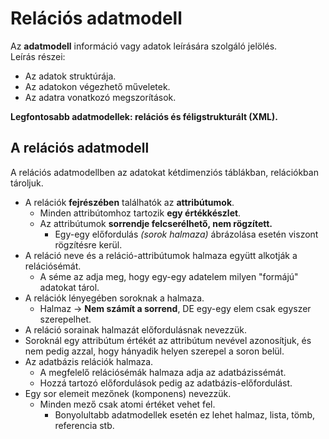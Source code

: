 # Relációs adatmodell
Az **adatmodell** információ vagy adatok leírására
szolgáló jelölés.  
Leírás részei:
- Az adatok struktúrája.
- Az adatokon végezhető műveletek. 
- Az adatra vonatkozó megszorítások.  

**Legfontosabb adatmodellek: relációs és féligstrukturált (XML).** 

## A relációs adatmodell
A relációs adatmodellben az adatokat kétdimenziós táblákban, relációkban tároljuk.  
- A relációk **fejrészében** találhatók az **attribútumok**.  
    - Minden attribútomhoz tartozik **egy értékkészlet**.   
    - Az attribútumok **sorrendje felcserélhető, nem rögzített.** 
        - Egy-egy előfordulás *(sorok halmaza)* ábrázolása esetén viszont rögzítésre kerül.
- A reláció neve és a reláció-attribútumok halmaza együtt alkotják a relációsémát.  
    - A séme az adja meg, hogy egy-egy adatelem milyen "formájú" adatokat tárol.  
- A relációk lényegében soroknak a halmaza.  
    - Halmaz -> **Nem számít a sorrend**, DE egy-egy elem csak egyszer szerepelhet.  
- A reláció sorainak halmazát előfordulásnak nevezzük.  
- Soroknál egy attribútum értékét az attribútum nevével
azonosítjuk, és nem pedig azzal, hogy hányadik helyen szerepel a soron belül.
- Az adatbázis relációk halmaza. 
    - A megfelelő relációsémák halmaza adja az adatbázissémát.
    - Hozzá tartozó előfordulások pedig az adatbázis-előfordulást.  
- Egy sor elemeit mezőnek (komponens) nevezzük.
    - Minden mező csak atomi értéket vehet fel. 
        - Bonyolultabb adatmodellek esetén ez lehet halmaz, lista, tömb, referencia stb.

     



